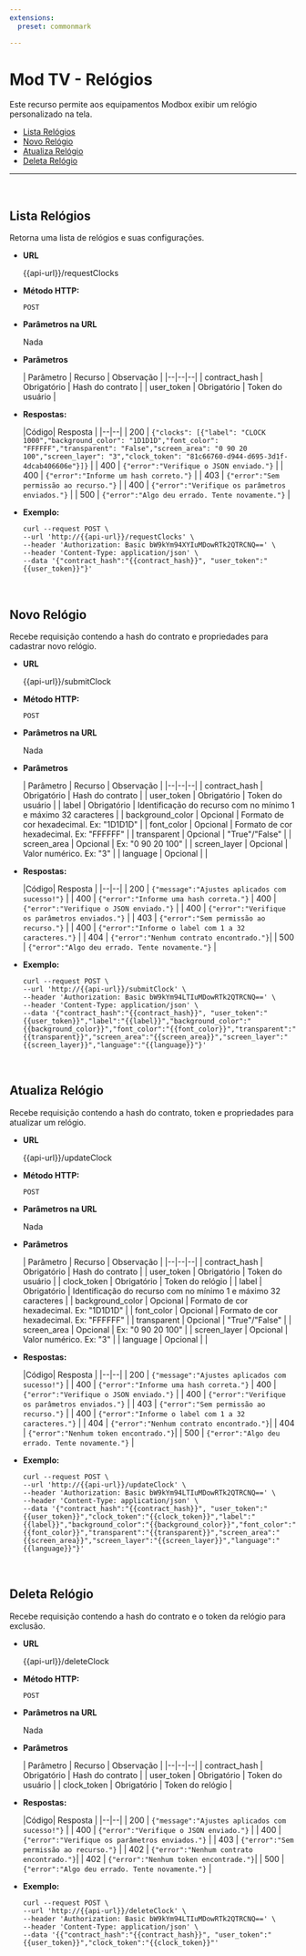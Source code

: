 ```yaml
---
extensions:
  preset: commonmark

---
```


<h1 id="mod-tv---relógios">Mod TV - Relógios</h1>
<p>Este recurso permite aos equipamentos Modbox exibir um relógio personalizado na tela.</p>
<ul>
<li><a href="Clocks.md#lista-rel%C3%B3gios">Lista Relógios</a></li>
<li><a href="Clocks.md#novo-rel%C3%B3gio">Novo Relógio</a></li>
<li><a href="Clocks.md#atualiza-rel%C3%B3gio">Atualiza Relógio</a></li>
<li><a href="Clocks.md#deleta-rel%C3%B3gio">Deleta Relógio</a></li>
</ul>
<hr>
<br>
<h2 id="lista-relógios"><strong>Lista Relógios</strong></h2>
<p>Retorna uma lista de relógios e suas configurações.</p>
<ul>
<li>
<p><strong>URL</strong></p>
<p>{{api-url}}/requestClocks</p>
</li>
<li>
<p><strong>Método HTTP:</strong></p>
<p><code>POST</code></p>
</li>
<li>
<p><strong>Parâmetros na URL</strong></p>
<p>Nada</p>
</li>
<li>
<p><strong>Parâmetros</strong></p>
<p>| Parâmetro | Recurso | Observação |
|--|--|--|
| contract_hash | Obrigatório | Hash do contrato |
| user_token | Obrigatório | Token do usuário |</p>
</li>
<li>
<p><strong>Respostas:</strong></p>
<p>|Código| Resposta |
|--|--|
| 200 | <code>{"clocks": [{"label": "CLOCK 1000","background_color": "1D1D1D","font_color": "FFFFFF","transparent": "False","screen_area": "0 90 20 100","screen_layer": "3","clock_token": "81c66760-d944-d695-3d1f-4dcab406606e"}]}</code> |
| 400 | <code>{"error":"Verifique o JSON enviado."}</code> |
| 400 | <code>{"error":"Informe um hash correto."}</code> |
| 403 | <code>{"error":"Sem permissão ao recurso."}</code> |
| 400 | <code>{"error":"Verifique os parâmetros enviados."}</code> |
| 500 | <code>{"error":"Algo deu errado. Tente novamente."}</code> |</p>
</li>
<li>
<p><strong>Exemplo:</strong></p>
<pre class=" language-curl"><code class="prism  language-curl">curl --request POST \
--url 'http://{{api-url}}/requestClocks' \
--header 'Authorization: Basic bW9kYm94XYIuMDowRTk2QTRCNQ==' \
--header 'Content-Type: application/json' \
--data '{"contract_hash":"{{contract_hash}}", "user_token":"{{user_token}}"}'
</code></pre>
</li>
</ul>
<br>
<h2 id="novo-relógio"><strong>Novo Relógio</strong></h2>
<p>Recebe requisição contendo a hash do contrato e propriedades para cadastrar novo relógio.</p>
<ul>
<li>
<p><strong>URL</strong></p>
<p>{{api-url}}/submitClock</p>
</li>
<li>
<p><strong>Método HTTP:</strong></p>
<p><code>POST</code></p>
</li>
<li>
<p><strong>Parâmetros na URL</strong></p>
<p>Nada</p>
</li>
<li>
<p><strong>Parâmetros</strong></p>
<p>| Parâmetro | Recurso | Observação |
|--|--|--|
| contract_hash | Obrigatório | Hash do contrato |
| user_token | Obrigatório | Token do usuário |
| label | Obrigatório | Identificação do recurso com no mínimo 1 e máximo 32 caracteres |
| background_color | Opcional | Formato de cor hexadecimal. Ex: "1D1D1D" |
| font_color | Opcional | Formato de cor hexadecimal. Ex: "FFFFFF" |
| transparent | Opcional | "True"/"False" |
| screen_area | Opcional | Ex: "0 90 20 100" |
| screen_layer | Opcional | Valor numérico. Ex: "3" |
| language | Opcional |  |</p>
</li>
<li>
<p><strong>Respostas:</strong></p>
<p>|Código| Resposta |
|--|--|
| 200 | <code>{"message":"Ajustes aplicados com sucesso!"}</code> |
| 400 | <code>{"error":"Informe uma hash correta."}</code>
| 400 | <code>{"error":"Verifique o JSON enviado."}</code> |
| 400 | <code>{"error":"Verifique os parâmetros enviados."}</code> |
| 403 | <code>{"error":"Sem permissão ao recurso."}</code> |
| 400 | <code>{"error":"Informe o label com 1 a 32 caracteres."}</code> |
| 404 | <code>{"error":"Nenhum contrato encontrado."}</code>|
| 500 | <code>{"error":"Algo deu errado. Tente novamente."}</code> |</p>
</li>
<li>
<p><strong>Exemplo:</strong></p>
<pre class=" language-curl"><code class="prism  language-curl">curl --request POST \
--url 'http://{{api-url}}/submitClock' \
--header 'Authorization: Basic bW9kYm94LTIuMDowRTk2QTRCNQ==' \
--header 'Content-Type: application/json' \
--data '{"contract_hash":"{{contract_hash}}", "user_token":"{{user_token}}","label":"{{label}}","background_color":"{{background_color}}","font_color":"{{font_color}}","transparent":"{{transparent}}","screen_area":"{{screen_area}}","screen_layer":"{{screen_layer}}","language":"{{language}}"}'
</code></pre>
</li>
</ul>
<br>
<h2 id="atualiza-relógio"><strong>Atualiza Relógio</strong></h2>
<p>Recebe requisição contendo a hash do contrato, token e propriedades para atualizar um relógio.</p>
<ul>
<li>
<p><strong>URL</strong></p>
<p>{{api-url}}/updateClock</p>
</li>
<li>
<p><strong>Método HTTP:</strong></p>
<p><code>POST</code></p>
</li>
<li>
<p><strong>Parâmetros na URL</strong></p>
<p>Nada</p>
</li>
<li>
<p><strong>Parâmetros</strong></p>
<p>| Parâmetro | Recurso | Observação |
|--|--|--|
| contract_hash | Obrigatório | Hash do contrato |
| user_token | Obrigatório | Token do usuário |
| clock_token | Obrigatório | Token do relógio |
| label | Obrigatório | Identificação do recurso com no mínimo 1 e máximo 32 caracteres |
| background_color | Opcional | Formato de cor hexadecimal. Ex: "1D1D1D" |
| font_color | Opcional | Formato de cor hexadecimal. Ex: "FFFFFF" |
| transparent | Opcional | "True"/"False" |
| screen_area | Opcional | Ex: "0 90 20 100" |
| screen_layer | Opcional | Valor numérico. Ex: "3" |
| language | Opcional |  |</p>
</li>
<li>
<p><strong>Respostas:</strong></p>
<p>|Código| Resposta |
|--|--|
| 200 | <code>{"message":"Ajustes aplicados com sucesso!"}</code> |
| 400 | <code>{"error":"Informe uma hash correta."}</code>
| 400 | <code>{"error":"Verifique o JSON enviado."}</code> |
| 400 | <code>{"error":"Verifique os parâmetros enviados."}</code> |
| 403 | <code>{"error":"Sem permissão ao recurso."}</code> |
| 400 | <code>{"error":"Informe o label com 1 a 32 caracteres."}</code> |
| 404 | <code>{"error":"Nenhum contrato encontrado."}</code>|
| 404 | <code>{"error":"Nenhum token encontrado."}</code>|
| 500 | <code>{"error":"Algo deu errado. Tente novamente."}</code> |</p>
</li>
<li>
<p><strong>Exemplo:</strong></p>
<pre class=" language-curl"><code class="prism  language-curl">curl --request POST \
--url 'http://{{api-url}}/updateClock' \
--header 'Authorization: Basic bW9kYm94LTIuMDowRTk2QTRCNQ==' \
--header 'Content-Type: application/json' \
--data '{"contract_hash":"{{contract_hash}}", "user_token":"{{user_token}}","clock_token":"{{clock_token}}","label":"{{label}}","background_color":"{{background_color}}","font_color":"{{font_color}}","transparent":"{{transparent}}","screen_area":"{{screen_area}}","screen_layer":"{{screen_layer}}","language":"{{language}}"}'
</code></pre>
</li>
</ul>
<br>
<h2 id="deleta-relógio"><strong>Deleta Relógio</strong></h2>
<p>Recebe requisição contendo a hash do contrato e o token da relógio para exclusão.</p>
<ul>
<li>
<p><strong>URL</strong></p>
<p>{{api-url}}/deleteClock</p>
</li>
<li>
<p><strong>Método HTTP:</strong></p>
<p><code>POST</code></p>
</li>
<li>
<p><strong>Parâmetros na URL</strong></p>
<p>Nada</p>
</li>
<li>
<p><strong>Parâmetros</strong></p>
<p>| Parâmetro | Recurso | Observação |
|--|--|--|
| contract_hash | Obrigatório | Hash do contrato |
| user_token | Obrigatório | Token do usuário |
| clock_token | Obrigatório | Token do relógio |</p>
</li>
<li>
<p><strong>Respostas:</strong></p>
<p>|Código| Resposta |
|--|--|
| 200 | <code>{"message":"Ajustes aplicados com sucesso!"}</code> |
| 400 | <code>{"error":"Verifique o JSON enviado."}</code> |
| 400 | <code>{"error":"Verifique os parâmetros enviados."}</code> |
| 403 | <code>{"error":"Sem permissão ao recurso."}</code> |
| 402 | <code>{"error":"Nenhum contrato encontrado."}</code>|
| 402 | <code>{"error":"Nenhum token encontrade."}</code>|
| 500 | <code>{"error":"Algo deu errado. Tente novamente."}</code> |</p>
</li>
<li>
<p><strong>Exemplo:</strong></p>
<pre class=" language-curl"><code class="prism  language-curl">curl --request POST \
--url 'http://{{api-url}}/deleteClock' \
--header 'Authorization: Basic bW9kYm94LTIuMDowRTk2QTRCNQ==' \
--header 'Content-Type: application/json' \
--data '{{"contract_hash":"{{contract_hash}}", "user_token":"{{user_token}}","clock_token":"{{clock_token}}"'
</code></pre>
</li>
</ul>

